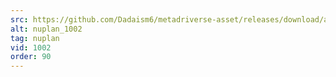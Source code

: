 ```yaml
---
src: https://github.com/Dadaism6/metadriverse-asset/releases/download/assetsv1.0.4/nuplan_1002.mp4
alt: nuplan_1002
tag: nuplan
vid: 1002
order: 90
---
```

